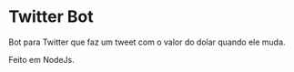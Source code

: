 # Twitter Bot

Bot para Twitter que faz um tweet com o valor do dolar quando ele muda.

Feito em NodeJs.
